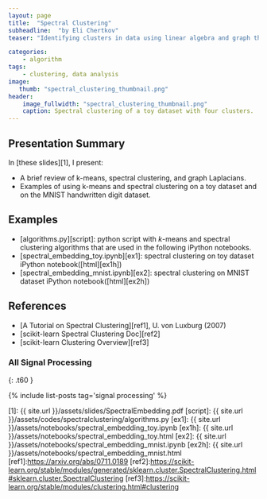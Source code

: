 ```yaml
---
layout: page
title:  "Spectral Clustering"
subheadline:  "by Eli Chertkov"
teaser: "Identifying clusters in data using linear algebra and graph theory."

categories:
    - algorithm
tags:
    - clustering, data analysis
image:
   thumb: "spectral_clustering_thumbnail.png"
header:
    image_fullwidth: "spectral_clustering_thumbnail.png"
    caption: Spectral clustering of a toy dataset with four clusters.
---
```

<!-- Page Content Starts Here -->

## Presentation Summary
In [these slides][1], I present:

  * A brief review of k-means, spectral clustering, and graph Laplacians.
  * Examples of using k-means and spectral clustering on a toy dataset and on the MNIST handwritten digit dataset.

## Examples
  * [algorithms.py][script]: python script with $k$-means and spectral clustering algorithms that are used in the following iPython notebooks.
  * [spectral_embedding_toy.ipynb][ex1]: spectral clustering on toy dataset iPython notebook([html][ex1h])
  * [spectral_embedding_mnist.ipynb][ex2]: spectral clustering on MNIST dataset iPython notebook([html][ex2h])

## References
  * [A Tutorial on Spectral Clustering][ref1], U. von Luxburg (2007)
  * [scikit-learn Spectral Clustering Doc][ref2]
  * [scikit-learn Clustering Overview][ref3]

### All Signal Processing
{: .t60 }

{% include list-posts tag='signal processing' %}

[1]:    {{ site.url }}/assets/slides/SpectralEmbedding.pdf
[script]: {{ site.url }}/assets/codes/spectralclustering/algorithms.py
[ex1]:  {{ site.url }}/assets/notebooks/spectral_embedding_toy.ipynb
[ex1h]:  {{ site.url }}/assets/notebooks/spectral_embedding_toy.html
[ex2]: {{ site.url }}/assets/notebooks/spectral_embedding_mnist.ipynb
[ex2h]: {{ site.url }}/assets/notebooks/spectral_embedding_mnist.html
[ref1]:https://arxiv.org/abs/0711.0189
[ref2]:https://scikit-learn.org/stable/modules/generated/sklearn.cluster.SpectralClustering.html#sklearn.cluster.SpectralClustering
[ref3]:https://scikit-learn.org/stable/modules/clustering.html#clustering

